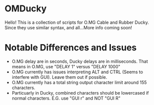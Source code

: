 OMDucky
=============
Hello! This is a collection of scripts for O.MG Cable and Rubber Ducky. Since they use similar syntax, and all...More info coming soon!


Notable Differences and Issues
===========
- O.MG delay are in seconds, Ducky delays are in milliseconds. That means in O.MG, use "DELAY 1" versus "DELAY 1000"
- O.MG currently has issues interpreting ALT and CTRL (Seems to interfere with GUI). Leave them out if possible.
- O.MG currently has a total string output character limit around 155 characters.
- Particuarly in Ducky, combined characters should be lowercased if normal characters. E.G. use "GUI r" and NOT "GUI R"

